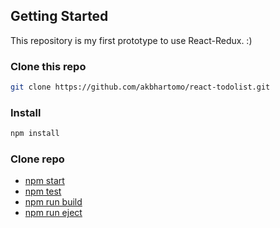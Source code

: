 ## Getting Started

This repository is my first prototype to use React-Redux. :)

### Clone this repo

```sh
git clone https://github.com/akbhartomo/react-todolist.git
```

### Install

```sh
npm install
```

### Clone repo
  - [npm start](#npm-start)
  - [npm test](#npm-test)
  - [npm run build](#npm-run-build)
  - [npm run eject](#npm-run-eject)
